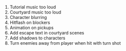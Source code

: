 <!-- REMAINING ISSUES -->

1. Tutorial music too loud
2. Courtyard music too loud
3. Character blurring
4. Hitflash on blockers
5. Animation on pickups
6. Add escape text in courtyard scenes
7. Add shadows to characters
8.  Turn enemies away from player when hit with turn shot
